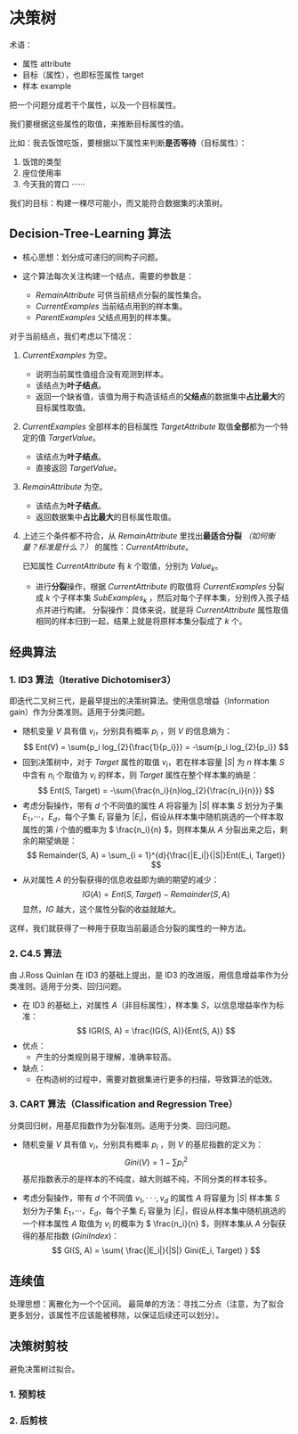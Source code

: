 # 决策树

术语：

- 属性 attribute
- 目标（属性），也即标签属性 target
- 样本 example

把一个问题分成若干个属性，以及一个目标属性。

我们要根据这些属性的取值，来推断目标属性的值。

比如：我去饭馆吃饭，要根据以下属性来判断**是否等待**（目标属性）：

1. 饭馆的类型
2. 座位使用率
3. 今天我的胃口
  ······

我们的目标：构建一棵尽可能小，而又能符合数据集的决策树。

## Decision-Tree-Learning 算法

- 核心思想：划分成可递归的同构子问题。

- 这个算法每次关注构建一个结点，需要的参数是：
  - $RemainAttribute$ 可供当前结点分裂的属性集合。
  - $CurrentExamples$ 当前结点用到的样本集。
  - $ParentExamples$ 父结点用到的样本集。

对于当前结点，我们考虑以下情况：

1. $CurrentExamples$ 为空。

   - 说明当前属性值组合没有观测到样本。
   - 该结点为**叶子结点**。
   - 返回一个缺省值，该值为用于构造该结点的**父结点**的数据集中**占比最大**的目标属性取值。

2. $CurrentExamples$ 全部样本的目标属性 $TargetAttribute$ 取值**全部**都为一个特定的值 $TargetValue$。

   - 该结点为**叶子结点**。
   - 直接返回 $TargetValue$。

3. $RemainAttribute$ 为空。

   - 该结点为**叶子结点**。
   - 返回数据集中**占比最大**的目标属性取值。

4. 上述三个条件都不符合，从 $RemainAttribute$ 里找出**最适合分裂** *（如何衡量？标准是什么？）* 的属性：$CurrentAttribute$。

    已知属性 $CurrentAttribute$ 有 $k$ 个取值，分别为 $Value_k$。

   - 进行**分裂**操作，根据 $CurrentAttribute$ 的取值将 $CurrentExamples$ 分裂成 $k$ 个子样本集 $SubExamples_k$ ，然后对每个子样本集，分别传入孩子结点并进行构建。
    分裂操作：具体来说，就是将 $CurrentAttribute$ 属性取值相同的样本归到一起，结果上就是将原样本集分裂成了 $k$ 个。

## 经典算法

### 1. ID3 算法（Iterative Dichotomiser3）

即迭代二叉树三代，是最早提出的决策树算法。使用信息增益（Information gain）作为分类准则。适用于分类问题。

- 随机变量 $V$ 具有值 $v_i$，分别具有概率  $p_i$ ，则 $V$ 的信息熵为：
$$ Ent(V) = \sum{p_i log_{2}{\frac{1}{p_i}}} = -\sum{p_i log_{2}{p_i}} $$
- 回到决策树中，对于 $Target$ 属性的取值 $v_i$，若在样本容量 $|S|$ 为 $n$ 样本集 $S$ 中含有 $n_i$ 个取值为 $v_i$ 的样本，则 $Target$ 属性在整个样本集的熵是：$$ Ent(S, Target) = -\sum{\frac{n_i}{n}log_{2}{\frac{n_i}{n}}} $$
- 考虑分裂操作，带有 $d$ 个不同值的属性 $A$ 将容量为 $|S|$ 样本集 $S$ 划分为子集 $E_1$，···，$E_d$，每个子集 $E_i$ 容量为 $|E_i|$，假设从样本集中随机挑选的一个样本取属性的第 $i$ 个值的概率为 $ \frac{n_i}{n} $，则样本集从 $A$ 分裂出来之后，剩余的期望熵是：$$  Remainder(S, A) = \sum_{i = 1}^{d}{\frac{|E_i|}{|S|}Ent(E_i, Target)} $$
- 从对属性 $A$ 的分裂获得的信息收益即为熵的期望的减少：$$ IG(A) = Ent(S, Target) - Remainder(S, A) $$
  显然，$IG$ 越大，这个属性分裂的收益就越大。

这样，我们就获得了一种用于获取当前最适合分裂的属性的一种方法。

### 2. C4.5 算法

由 J.Ross Quinlan 在 ID3 的基础上提出，是 ID3 的改进版，用信息增益率作为分类准则。适用于分类、回归问题。

- 在 ID3 的基础上，对属性 $A$（非目标属性），样本集 $S$，以信息增益率作为标准：$$ IGR(S, A) = \frac{IG(S, A)}{Ent(S, A)} $$
- 优点：
  - 产生的分类规则易于理解，准确率较高。
- 缺点：
  - 在构造树的过程中，需要对数据集进行更多的扫描，导致算法的低效。

### 3. CART 算法（Classification and Regression Tree）

分类回归树，用基尼指数作为分裂准则。适用于分类、回归问题。

- 随机变量 $V$ 具有值 $v_i$，分别具有概率  $p_i$ ，则 $V$ 的基尼指数的定义为：
  $$ Gini(V) = 1 - \sum{p_i^2} $$
  基尼指数表示的是样本的不纯度，越大则越不纯，不同分类的样本较多。

- 考虑分裂操作，带有 $d$ 个不同值 $v_1,···, v_d$ 的属性 $A$ 将容量为 $|S|$ 样本集 $S$ 划分为子集 $E_1$，···，$E_d$，每个子集 $E_i$ 容量为 $|E_i|$，假设从样本集中随机挑选的一个样本属性 $A$ 取值为 $v_i$ 的概率为 $ \frac{n_i}{n} $，则样本集从 $A$ 分裂获得的基尼指数 $(GiniIndex)$：
  $$ GI(S, A) = \sum{ \frac{|E_i|}{|S|} Gini(E_i, Target) } $$

## 连续值

处理思想：离散化为一个个区间。
最简单的方法：寻找二分点（注意，为了拟合更多划分，该属性不应该能被移除，以保证后续还可以划分）。

## 决策树剪枝

避免决策树过拟合。

### 1. 预剪枝

### 2. 后剪枝
